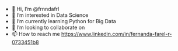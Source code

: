- 👋 Hi, I’m @frnndafrl
- 👀 I’m interested in Data Science
- 🌱 I’m currently learning Python for Big Data
- 💞️ I’m looking to collaborate on 
- 📫 How to reach me https://www.linkedin.com/in/fernanda-farel-r-0733451b8

<!---
frnndafrl/frnndafrl is a ✨ special ✨ repository because its `README.md` (this file) appears on your GitHub profile.
You can click the Preview link to take a look at your changes.
--->

